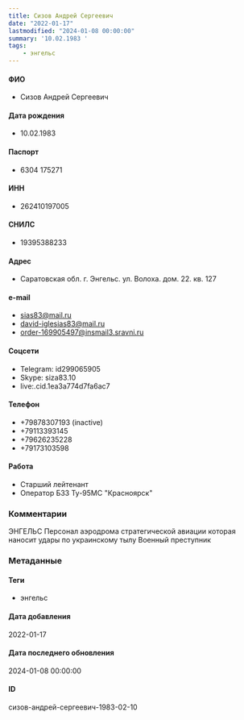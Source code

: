 ```yaml
---
title: Сизов Андрей Сергеевич
date: "2022-01-17"
lastmodified: "2024-01-08 00:00:00"
summary: '10.02.1983 '
tags: 
    - энгельс
---
```

<!--# pp1-->
<!--## Фигурант-->
<!--### Личные данные-->
#### ФИО
- Сизов Андрей Сергеевич
#### Дата рождения
- 10.02.1983
#### Паспорт
- 6304 175271
#### ИНН
- 262410197005
#### СНИЛС
- 19395388233
#### Адрес
- Саратовская обл. г. Энгельс. ул. Волоха. дом. 22. кв. 127
#### e-mail
- sias83@mail.ru
- david-iglesias83@mail.ru
- order-169905497@insmail3.sravni.ru
#### Соцсети
- Telegram: id299065905
- Skype: siza83.10
- live:.cid.1ea3a774d7fa6ac7
#### Телефон
- +79878307193 (inactive)
- +79113393145
- +79626235228
- +79173103598
#### Работа
- Старший лейтенант
- Оператор БЗЗ Ту-95МС "Красноярск"
### Комментарии
ЭНГЕЛЬС
Персонал аэродрома стратегической авиации которая наносит удары по украинскому тылу
Военный преступник
### Метаданные
#### Теги
- энгельс
#### Дата добавления
2022-01-17
#### Дата последнего обновления
2024-01-08 00:00:00
#### ID
сизов-андрей-сергеевич-1983-02-10
<!--## END;-->

